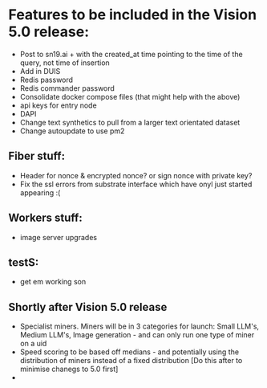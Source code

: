 # Features to be included in the Vision 5.0 release:


- Post to sn19.ai + with the created_at time pointing to the time of the query, not time of insertion
- Add in DUIS
- Redis password
- Redis commander password
- Consolidate docker compose files (that might help with the above)
- api keys for entry node
- DAPI
- Change text synthetics to pull from a larger text orientated dataset
- Change autoupdate to use pm2

## Fiber stuff:
- Header for nonce & encrypted nonce? or sign nonce with private key?
- Fix the ssl errors from substrate interface which have onyl just started appearing :(

## Workers stuff:
- image server upgrades

## testS:
- get em working son

## Shortly after Vision 5.0 release
- Specialist miners. Miners will be in 3 categories for launch: Small LLM's, Medium LLM's, Image generation - and can only run one type of miner on a uid
- Speed scoring to be based off medians - and potentially using the distribution of miners instead of a fixed distribution [Do this after to minimise chanegs to 5.0 first]
- 